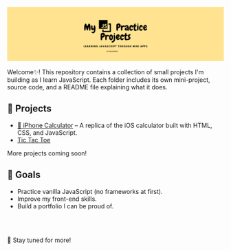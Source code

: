 <p align="center">
  <img src="banner-js.png" alt="My JS Practice Projects" />
</p>

Welcome✨! This repository contains a collection of small projects I'm building as I learn JavaScript. Each folder includes its own mini-project, source code, and a README file explaining what it does.

## 📁 Projects

- [📱 iPhone Calculator](./Calculator) – A replica of the iOS calculator built with HTML, CSS, and JavaScript.
- [Tic Tac Toe](./Tic-Tac-Toe) 
<!-- - [⏰ Digital Clock](./DigitalClock) – Shows the current time using the JavaScript `Date` object.  
- [💵 Tip Calculator](./TipCalculator) – Calculates tips and total bill based on user input.  
- [🔢 Counter App](./CounterApp) – A simple + and − counter with reset button.  
- [🎨 Color Changer](./ColorChanger) – Changes background color randomly or by choice.  
- [📋 To-Do List](./ToDoList) – Add, complete, and delete tasks with localStorage.  
- [🖼️ Image Slider](./ImageSlider) – Cycle through images using buttons or arrows.  
- [🧠 Quiz App](./QuizApp) – Multiple-choice quiz that shows your score at the end.  
- [🔐 Password Checker](./PasswordChecker) – Checks and rates password strength live.  
- [📦 Modal Popup](./ModalPopup) – Click to open a modal and close it by clicking outside.  
- [🌦️ Weather App](./WeatherApp) – Fetches real-time weather using OpenWeatherMap API.  
- [💱 Currency Converter](./CurrencyConverter) – Converts between currencies using exchange rate API.  
- [⌨️ Typing Speed Test](./TypingTest) – Measures your typing speed and accuracy.  
- [🎧 Music Player](./MusicPlayer) – Play, pause, and skip songs with playlist and progress bar.  
- [🖌️ Drawing App](./DrawingApp) – A basic paint app using the canvas element. -->


More projects coming soon!

## 🎯 Goals

- Practice vanilla JavaScript (no frameworks at first).
- Improve my front-end skills.
- Build a portfolio I can be proud of.

<br/>
<br/>

🚀 Stay tuned for more!
